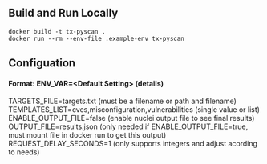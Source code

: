 ## Build and Run Locally
`docker build -t tx-pyscan .`\
`docker run --rm --env-file .example-env tx-pyscan`


## Configuation
#### Format: ENV_VAR=\<Default Setting> (details)
TARGETS_FILE=targets.txt (must be a filename or path and filename)\
TEMPLATES_LIST=cves,misconfiguration,vulnerabilities (single value or list)\
ENABLE_OUTPUT_FILE=false (enable nuclei output file to see final results)\
OUTPUT_FILE=results.json (only needed if ENABLE_OUTPUT_FILE=true, must mount file in docker run to get this output)\
REQUEST_DELAY_SECONDS=1 (only supports integers and adjust acording to needs)